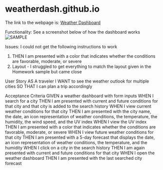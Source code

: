 # weatherdash.github.io

The link to the webpage is: <a href="https://suziestephen.github.io/weatherdash.github.io/"> Weather Dashboard </a>

Functionality: 
See a screenshot below of how the dashboard works
![SAMPLE](https://user-images.githubusercontent.com/74234842/104577984-3ba68880-56ae-11eb-8802-915e1beeab62.png)

Issues:
I could not get the following instructions to work 
1. THEN I am presented with a color that indicates whether the conditions are favorable, moderate, or severe
2. Layout - I struggled to get everything to match the layout given in the Homework sample but came close

User Story
AS A traveler
I WANT to see the weather outlook for multiple cities
SO THAT I can plan a trip accordingly

Acceptance Criteria
GIVEN a weather dashboard with form inputs
WHEN I search for a city
THEN I am presented with current and future conditions for that city and that city is added to the search history
WHEN I view current weather conditions for that city
THEN I am presented with the city name, the date, an icon representation of weather conditions, the temperature, the humidity, the wind speed, and the UV index
WHEN I view the UV index
THEN I am presented with a color that indicates whether the conditions are favorable, moderate, or severe
WHEN I view future weather conditions for that city
THEN I am presented with a 5-day forecast that displays the date, an icon representation of weather conditions, the temperature, and the humidity
WHEN I click on a city in the search history
THEN I am again presented with current and future conditions for that city
WHEN I open the weather dashboard
THEN I am presented with the last searched city forecast
